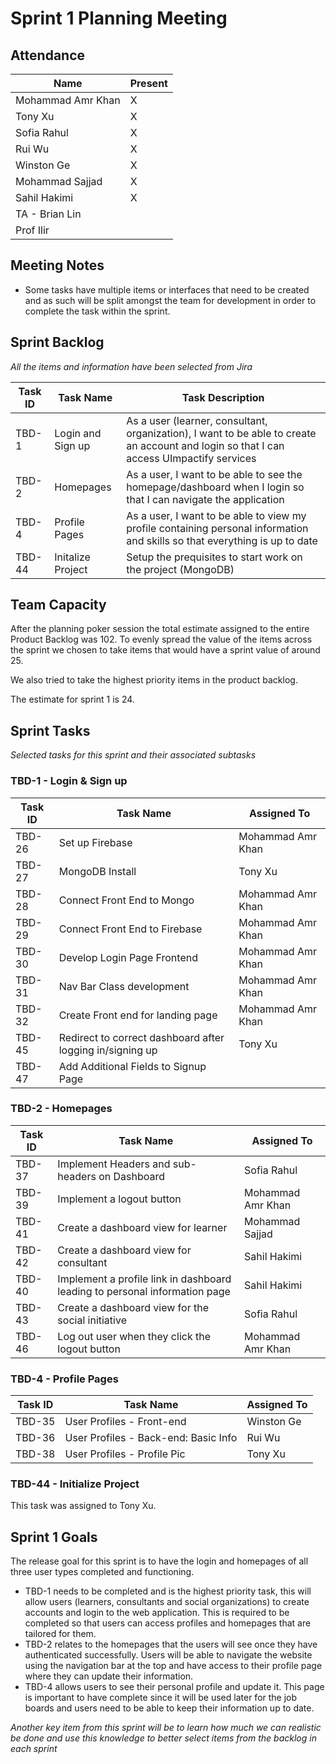 # Sprint 1 Planning Meeting

## Attendance

| Name | Present |
| ----- | ------ |
| Mohammad Amr Khan | X |
| Tony Xu | X |
| Sofia Rahul | X |
| Rui Wu | X |
| Winston Ge | X |
| Mohammad Sajjad | X |
| Sahil Hakimi | X |
| TA - Brian Lin | | 
| Prof Ilir | |

## Meeting Notes
- Some tasks have multiple items or interfaces that need to be created and as such will be split amongst the team for development in order to complete the task within the sprint.

## Sprint Backlog
*All the items and information have been selected from Jira*

| Task ID | Task Name | Task Description |
| ------- | --------- | ---------------- |
| TBD-1 | Login and Sign up | As a user (learner, consultant, organization), I want to be able to create an account and login so that I can access UImpactify services |
| TBD-2 | Homepages | As a user, I want to be able to see the homepage/dashboard when I login so that I can navigate the application |
| TBD-4 | Profile Pages | As a user, I want to be able to view my profile containing personal information and skills so that everything is up to date|
| TBD-44 | Initalize Project | Setup the prequisites to start work on the project (MongoDB) | 

## Team Capacity
After the planning poker session the total estimate assigned to the entire Product Backlog was 102. To evenly spread the value of the items across the sprint we chosen to take items that would have a sprint value of around 25. 

We also tried to take the highest priority items in the product backlog.

The estimate for sprint 1 is 24.

## Sprint Tasks
*Selected tasks for this sprint and their associated subtasks*

### TBD-1 - Login & Sign up
| Task ID | Task Name | Assigned To |
| ------- | --------- | ---------------- |
| TBD-26 | Set up Firebase | Mohammad Amr Khan |
| TBD-27 | MongoDB Install | Tony Xu |
| TBD-28 | Connect Front End to Mongo | Mohammad Amr Khan |
| TBD-29 | Connect Front End to Firebase | Mohammad Amr Khan |
| TBD-30 | Develop Login Page Frontend | Mohammad Amr Khan |
| TBD-31 | Nav Bar Class development | Mohammad Amr Khan |
| TBD-32 | Create Front end for landing page | Mohammad Amr Khan |
| TBD-45 | Redirect to correct dashboard after logging in/signing up | Tony Xu
| TBD-47 | Add Additional Fields to Signup Page

### TBD-2 - Homepages 
| Task ID | Task Name | Assigned To |
| ------- | --------- | ---------------- |
| TBD-37 | Implement Headers and sub-headers on Dashboard | Sofia Rahul |
| TBD-39 | Implement a logout button | Mohammad Amr Khan | 
| TBD-41 | Create a dashboard view for learner | Mohammad Sajjad |
| TBD-42 | Create a dashboard view for consultant | Sahil Hakimi |
| TBD-40 | Implement a profile link in dashboard leading to personal information page | Sahil Hakimi |
| TBD-43 | Create a dashboard view for the social initiative | Sofia Rahul |
| TBD-46 | Log out user when they click the logout button | Mohammad Amr Khan |

### TBD-4 - Profile Pages 
| Task ID | Task Name | Assigned To |
| ------- | --------- | ---------------- |
| TBD-35 | User Profiles - Front-end | Winston Ge |
| TBD-36 | User Profiles - Back-end: Basic Info | Rui Wu |
| TBD-38 | User Profiles - Profile Pic | Tony Xu |

### TBD-44 - Initialize Project
This task was assigned to Tony Xu.

## Sprint 1 Goals
The release goal for this sprint is to have the login and homepages of all three user types completed and functioning. 
- TBD-1 needs to be completed and is the highest priority task, this will allow users (learners, consultants and social organizations) to create accounts and login to the web application. This is required to be completed so that users can access profiles and homepages that are tailored for them.
- TBD-2 relates to the homepages that the users will see once they have authenticated successfully. Users will be able to navigate the website using the navigation bar at the top and have access to their profile page where they can update their information.
- TBD-4 allows users to see their personal profile and update it. This page is important to have complete since it will be used later for the job boards and users need to be able to keep their information up to date.

*Another key item from this sprint will be to learn how much we can realistic be done and use this knowledge to better select items from the backlog in each sprint*


